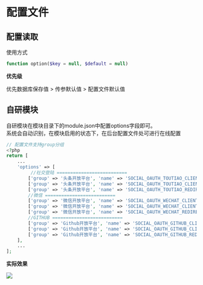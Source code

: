 # 配置文件

## 配置读取

使用方式  
```php
function option($key = null, $default = null)
```

**优先级**

优先数据库保存值 > 传参默认值 > 配置文件默认值

## 自研模块

自研模块在模块目录下的module.json中配置options字段即可。  
系统会自动识别，在模块启用的状态下，在后台配置文件处可进行在线配置

```php
// 配置文件支持group分组
<?php
return [
    ...
    'options' => [
         //社交登陆 ==========================
        ['group' => '头条开放平台', 'name' => 'SOCIAL_OAUTH_TOUTIAO_CLIENT_ID', 'label' => 'client_id', 'default' => ''],
        ['group' => '头条开放平台', 'name' => 'SOCIAL_OAUTH_TOUTIAO_CLIENT_SECRET', 'label' => 'client_secret', 'default' => ''],
        ['group' => '头条开放平台', 'name' => 'SOCIAL_OAUTH_TOUTIAO_REDIRECT', 'label' => 'redirect', 'default' => ''],
        //微信 ==========================
        ['group' => '微信开放平台', 'name' => 'SOCIAL_OAUTH_WECHAT_CLIENT_ID', 'label' => 'client_id', 'default' => ''],
        ['group' => '微信开放平台', 'name' => 'SOCIAL_OAUTH_WECHAT_CLIENT_SECRET', 'label' => 'client_secret', 'default' => ''],
        ['group' => '微信开放平台', 'name' => 'SOCIAL_OAUTH_WECHAT_REDIRECT', 'label' => 'redirect', 'default' => url('callback/oauth/wechat/:oid'), 'disabled' => true],
        //GITHUB ==========================
        ['group' => 'Github开放平台', 'name' => 'SOCIAL_OAUTH_GITHUB_CLIENT_ID', 'label' => 'client_id', 'default' => ''],
        ['group' => 'Github开放平台', 'name' => 'SOCIAL_OAUTH_GITHUB_CLIENT_SECRET', 'label' => 'client_secret', 'default' => ''],
        ['group' => 'Github开放平台', 'name' => 'SOCIAL_OAUTH_GITHUB_REDIRECT', 'label' => 'redirect', 'default' => ''],
    ],
    ...
];
```

**实际效果**

![](http://cdn.xbhub.com/luminaQQ%E6%B5%8F%E8%A7%88%E5%99%A8%E6%88%AA%E5%9B%BE20200602201836.png)
